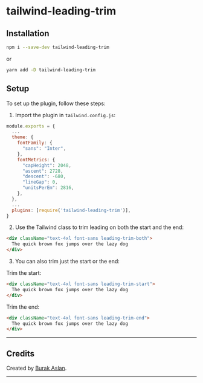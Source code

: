 # tailwind-leading-trim

## Installation

```bash
npm i --save-dev tailwind-leading-trim
```

or

```bash
yarn add -D tailwind-leading-trim
```

## Setup

To set up the plugin, follow these steps:

1. Import the plugin in `tailwind.config.js`:

```javascript
module.exports = {
  ...
  theme: {
    fontFamily: {
      "sans": "Inter",
    },
    fontMetrics: {
      "capHeight": 2048,
      "ascent": 2728,
      "descent": -680,
      "lineGap": 0,
      "unitsPerEm": 2816,
    },
  },
  ...
  plugins: [require('tailwind-leading-trim')],
}
```

2. Use the Tailwind class to trim leading on both the start and the end:

```html
<div className="text-4xl font-sans leading-trim-both">
  The quick brown fox jumps over the lazy dog
</div>
```

3. You can also trim just the start or the end:

Trim the start:

```html
<div className="text-4xl font-sans leading-trim-start">
  The quick brown fox jumps over the lazy dog
</div>
```

Trim the end:

```html
<div className="text-4xl font-sans leading-trim-end">
  The quick brown fox jumps over the lazy dog
</div>
```

---

## Credits

Created by [Burak Aslan](https://x.com/turkishtea__).

---
